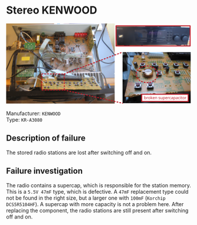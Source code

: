 # Stereo KENWOOD
![](figures/overview.png)

Manufacturer: `KENWOOD`    
Type: `KR-A3080`

## Description of failure
The stored radio stations are lost after switching off and on.

## Failure investigation
The radio contains a supercap, which is responsible for the station memory. This is a `5.5V 47mF` type, which is defective. A `47mF` replacement type could not be found in the right size, but a larger one with `100mF` (`Korchip DCS5R5104HF`). A supercap with more capacity is not a problem here. After replacing the component, the radio stations are still present after switching off and on. 